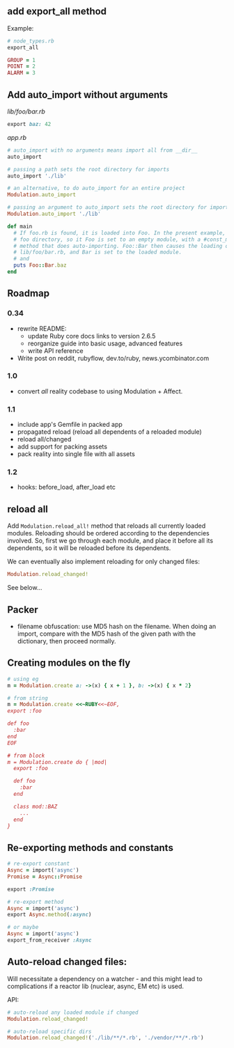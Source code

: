 ## add export_all method

Example:

```ruby
# node_types.rb
export_all

GROUP = 1
POINT = 2
ALARM = 3
```

## Add auto_import without arguments

*lib/foo/bar.rb*
```ruby
export baz: 42
```

*app.rb*
```ruby
# auto_import with no arguments means import all from __dir__
auto_import

# passing a path sets the root directory for imports
auto_import './lib'

# an alternative, to do auto_import for an entire project
Modulation.auto_import

# passing an argument to auto_import sets the root directory for imports
Modulation.auto_import './lib'

def main
  # If foo.rb is found, it is loaded into Foo. In the present example, there's a
  # foo directory, so it Foo is set to an empty module, with a #const_missing
  # method that does auto-importing. Foo::Bar then causes the loading of
  # lib/foo/bar.rb, and Bar is set to the loaded module.
  # and 
  puts Foo::Bar.baz
end
```

## Roadmap

### 0.34

- rewrite README:
  - update Ruby core docs links to version 2.6.5
  - reorganize guide into basic usage, advanced features
  - write API reference
- Write post on reddit, rubyflow, dev.to/ruby, news.ycombinator.com

### 1.0

- convert *all* reality codebase to using Modulation + Affect.

### 1.1

- include app's Gemfile in packed app
- propagated reload (reload all dependents of a reloaded module)
- reload all/changed
- add support for packing assets
- pack reality into single file with all assets

### 1.2

- hooks: before_load, after_load etc

## reload all

Add `Modulation.reload_all!` method that reloads all currently loaded modules.
Reloading should be ordered according to the dependencies involved. So, first we
go through each module, and place it before all its dependents, so it will be
reloaded before its dependents.

We can eventually also implement reloading for only changed files:

```ruby
Modulation.reload_changed!
```

See below...

## Packer

- filename obfuscation: use MD5 hash on the filename. When doing an import,
  compare with the MD5 hash of the given path with the dictionary, then proceed
  normally.

## Creating modules on the fly

```ruby
# using eg
m = Modulation.create a: ->(x) { x + 1 }, b: ->(x) { x * 2}

# from string
m = Modulation.create <<~RUBY<<~EOF, 
export :foo

def foo
  :bar
end
EOF

# from block
m = Modulation.create do { |mod|
  export :foo

  def foo
    :bar
  end

  class mod::BAZ
    ...
  end
}
```

## Re-exporting methods and constants

```ruby
# re-export constant
Async = import('async')
Promise = Async::Promise

export :Promise

# re-export method
Async = import('async')
export Async.method(:async)

# or maybe
Async = import('async')
export_from_receiver :Async
```

## Auto-reload changed files:

Will necessitate a dependency on a watcher - and this might lead to
complications if a reactor lib (nuclear, async, EM etc) is used.

API:

```ruby
# auto-reload any loaded module if changed
Modulation.reload_changed!

# auto-reload specific dirs
Modulation.reload_changed!('./lib/**/*.rb', './vendor/**/*.rb')
```
